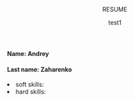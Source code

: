 <header>
<div>RESUME</div>
<p>test1</p>
</header>
<body>
<h4>Name: Andrey</h4>
<h4>Last name: Zaharenko</h4>
<li>soft skills:</li>
<li>hard skills:</li>
</body>